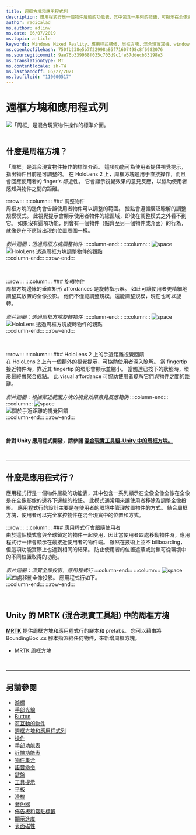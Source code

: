 ```yaml
---
title: 週框方塊和應用程式列
description: 應用程式行是一個物件層級的功能表，其中包含一系列的按鈕，可顯示在全像影像的範圍下邊緣。
author: radicalad
ms.author: adlinv
ms.date: 06/07/2019
ms.topic: article
keywords: Windows Mixed Reality，應用程式橫條，周框方塊，混合現實耳機，windows Mixed Reality 耳機，虛擬實境耳機、HoloLens、MRTK、混合現實工具組
ms.openlocfilehash: 750fb238e5b7f22998a86f71607498c8f6982076
ms.sourcegitcommit: 9ae76b339968f035c703d9c1fe57ddecb33198e3
ms.translationtype: MT
ms.contentlocale: zh-TW
ms.lasthandoff: 05/27/2021
ms.locfileid: "110600517"
---
```

# <a name="bounding-box-and-app-bar"></a>週框方塊和應用程式列
![「周框」是混合現實物件操作的標準介面。](images/UX_Hero_BoundingBox.jpg)<br>
<br>

## <a name="what-is-the-bounding-box"></a>什麼是周框方塊？

「周框」是混合現實物件操作的標準介面。 這項功能可為使用者提供視覺提示，指出物件目前是可調整的。 在 HoloLens 2 上，周框方塊適用于直接操作，而且會回應使用者的 finger's 鄰近性。 它會顯示視覺效果的意見反應，以協助使用者感知與物件之間的距離。

:::row:::
    :::column:::
        ### <a name="scaling-an-objectbr"></a>調整物件<br>
        周框方塊的邊角會告訴使用者物件可以調整的範圍。 控點會遵循廣泛瞭解的調整規模模式。 此視覺提示會顯示使用者物件的總區域，即使在調整模式之外看不到它。 如果沒有這項功能，則會有一個物件（貼齊至另一個物件或介面）的行為，就像是在不應該出現的位置周圍一樣。<br>
        <br>
        *影片迴圈：透過周框方塊調整物件*
    :::column-end:::
        :::column:::
        ![space](images/spacer-20x582.png)<br>
       ![HoloLens 透過周框方塊調整物件的觀點](images/HoloLens2_BoundingBox.gif)<br>
    :::column-end:::
:::row-end:::

<br>

:::row:::
    :::column:::
        ### <a name="rotating-an-objectbr"></a>旋轉物件<br>
        周框方塊邊緣的垂直矩形 affordances 是旋轉指示器。 如此可讓使用者更精細地調整其放置的全像投影。 他們不僅能調整規模，還能調整規模，現在也可以旋轉。<br>
        <br>
        *影片迴圈：透過周框方塊旋轉物件*
    :::column-end:::
        :::column:::
        ![space](images/spacer-20x582.png)<br>
       ![HoloLens 透過周框方塊旋轉物件的觀點](images/HoloLens2_BoundingBox_Rotate.gif)<br>
    :::column-end:::
:::row-end:::

<br>

:::row:::
    :::column:::
        ### <a name="visual-feedback-on-hand-proximity-on-hololens-2br"></a>HoloLens 2 上的手近距離視覺回饋<br>
        在 HoloLens 2 上有一個額外的視覺提示，可協助使用者深入瞭解。 當 fingertip 接近物件時，靠近其 fingertip 的環形會顯示並縮小。 當觸達已按下的狀態時，環形最終會聚合成點。 此 visual affordance 可協助使用者瞭解它們與物件之間的距離。<br>
        <br>
        *影片迴圈：根據鄰近範圍方塊的視覺效果意見反應範例*
    :::column-end:::
        :::column:::
        ![space](images/spacer-20x582.png)<br>
       ![關於手近距離的視覺回饋](images/HoloLens2_Proximity.gif)<br>
    :::column-end:::
:::row-end:::

<br>

**針對 Unity 應用程式開發，請參閱 [混合現實工具組-Unity 中的周框方塊。](https://microsoft.github.io/MixedRealityToolkit-Unity/Documentation/README_BoundingBox.html)**

<br>

---

## <a name="what-is-the-app-bar"></a>什麼是應用程式行？

應用程式行是一個物件層級的功能表，其中包含一系列顯示在全像全像全像在全像是在全像影像的邊界下邊緣的按鈕。 此模式通常用來讓使用者移除及調整全像投影。 應用程式行的設計主要是在使用者的環境中管理放置物件的方式。 結合周框方塊，使用者可以完全掌控物件在混合現實中的位置和方式。

:::row:::
    :::column:::
        ### <a name="the-app-bar-follows-the-userbr"></a>應用程式行會跟隨使用者<br>
        由於這個模式會與全球鎖定的物件一起使用，因此當使用者四處移動物件時，應用程式行一律會顯示在最接近使用者的物件端。 雖然在技術上並不 billboarding，但這項功能實際上也達到相同的結果。 防止使用者的位置遮蔽或封鎖可從環境中的不同位置取得的功能。 <br>
        <br>
        *影片迴圈：流覽全像投影，應用程式行*
    :::column-end:::
        :::column:::
        ![space](images/spacer-20x582.png)<br>
       ![四處移動全像投影。 應用程式行如下。](images/HoloLens2_AppBarFollowing.gif)<br>
    :::column-end:::
:::row-end:::

<br>


## <a name="bounding-box-in-mrtk-mixed-reality-toolkit-for-unity"></a>Unity 的 MRTK (混合現實工具組) 中的周框方塊
**[MRTK](https://github.com/Microsoft/MixedRealityToolkit-Unity)** 提供周框方塊和應用程式行的腳本和 prefabs。 您可以藉由將 BoundingBox .cs 腳本指派給任何物件，來新增周框方塊。

* [MRTK 周框方塊](/windows/mixed-reality/mrtk-unity/features/ux-building-blocks/bounding-box)


<br>

---


## <a name="see-also"></a>另請參閱

* [游標](cursors.md)
* [手部光線](point-and-commit.md)
* [Button](button.md)
* [可互動的物件](interactable-object.md)
* [週框方塊和應用程式列](app-bar-and-bounding-box.md)
* [操作](direct-manipulation.md)
* [手部功能表](hand-menu.md)
* [近端功能表](near-menu.md)
* [物件集合](object-collection.md)
* [語音命令](voice-input.md)
* [鍵盤](keyboard.md)
* [工具提示](tooltip.md)
* [平板](slate.md)
* [滑桿](slider.md)
* [著色器](shader.md)
* [佈告板和常駐標籤](billboarding-and-tag-along.md)
* [顯示進度](progress.md)
* [表面磁性](surface-magnetism.md)